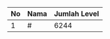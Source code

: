 | No | Nama            | Jumlah Level |
|----|-----------------|--------------|
| 1  | #    |    6244        |
